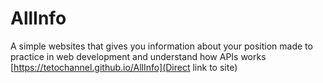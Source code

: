 # AllInfo
 A simple websites that gives you information about your position made to practice in web development and understand how APIs works 
[https://tetochannel.github.io/AllInfo](Direct link to site)
